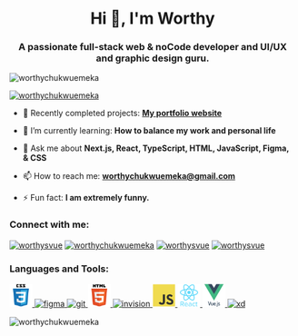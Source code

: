 <h1 align="center">Hi 👋, I'm Worthy</h1>
<h3 align="center">A passionate full-stack web & noCode developer and UI/UX and graphic design guru. </h3>

<p align="left"> <img src="https://komarev.com/ghpvc/?username=worthychukwuemeka&label=Profile%20views&color=0e75b6&style=flat" alt="worthychukwuemeka" /> </p>

<p align="left"> <a href="https://github.com/ryo-ma/github-profile-trophy"><img src="https://github-profile-trophy.vercel.app/?username=worthychukwuemeka" alt="worthychukwuemeka" /></a> </p>

- 🔭 Recently completed projects: <a href="https://worthychukwuemeka.com">**My portfolio website**</a>

- 🌱 I’m currently learning: **How to balance my work and personal life**

- 💬 Ask me about **Next.js, React, TypeScript, HTML, JavaScript, Figma, & CSS**

- 📫 How to reach me: **worthychukwuemeka@gmail.com**

- ⚡ Fun fact: **I am extremely funny.**

<h3 align="left">Connect with me:</h3>
<p align="left">
<a href="https://twitter.com/worthysvue" target="blank"><img align="center" src="https://raw.githubusercontent.com/rahuldkjain/github-profile-readme-generator/master/src/images/icons/Social/twitter.svg" alt="worthysvue" height="30" width="40" /></a>
<a href="https://linkedin.com/in/worthychukwuemeka" target="blank"><img align="center" src="https://raw.githubusercontent.com/rahuldkjain/github-profile-readme-generator/master/src/images/icons/Social/linked-in-alt.svg" alt="worthychukwuemeka" height="30" width="40" /></a>
<a href="https://instagram.com/worthysvue" target="blank"><img align="center" src="https://raw.githubusercontent.com/rahuldkjain/github-profile-readme-generator/master/src/images/icons/Social/instagram.svg" alt="worthysvue" height="30" width="40" /></a>
<a href="https://dribbble.com/worthysvue" target="blank"><img align="center" src="https://raw.githubusercontent.com/rahuldkjain/github-profile-readme-generator/master/src/images/icons/Social/dribbble.svg" alt="worthysvue" height="30" width="40" /></a>
</p>

<h3 align="left">Languages and Tools:</h3>
<p align="left"> <a href="https://www.w3schools.com/css/" target="_blank" rel="noreferrer"> <img src="https://raw.githubusercontent.com/devicons/devicon/master/icons/css3/css3-original-wordmark.svg" alt="css3" width="40" height="40"/> </a> <a href="https://www.figma.com/" target="_blank" rel="noreferrer"> <img src="https://www.vectorlogo.zone/logos/figma/figma-icon.svg" alt="figma" width="40" height="40"/> </a> <a href="https://git-scm.com/" target="_blank" rel="noreferrer"> <img src="https://www.vectorlogo.zone/logos/git-scm/git-scm-icon.svg" alt="git" width="40" height="40"/> </a> <a href="https://www.w3.org/html/" target="_blank" rel="noreferrer"> <img src="https://raw.githubusercontent.com/devicons/devicon/master/icons/html5/html5-original-wordmark.svg" alt="html5" width="40" height="40"/> </a> <a href="https://www.invisionapp.com/" target="_blank" rel="noreferrer"> <img src="https://www.vectorlogo.zone/logos/invisionapp/invisionapp-icon.svg" alt="invision" width="40" height="40"/> </a> <a href="https://developer.mozilla.org/en-US/docs/Web/JavaScript" target="_blank" rel="noreferrer"> <img src="https://raw.githubusercontent.com/devicons/devicon/master/icons/javascript/javascript-original.svg" alt="javascript" width="40" height="40"/> </a> <a href="https://reactjs.org/" target="_blank" rel="noreferrer"> <img src="https://raw.githubusercontent.com/devicons/devicon/master/icons/react/react-original-wordmark.svg" alt="react" width="40" height="40"/> </a> <a href="https://vuejs.org/" target="_blank" rel="noreferrer"> <img src="https://raw.githubusercontent.com/devicons/devicon/master/icons/vuejs/vuejs-original-wordmark.svg" alt="vuejs" width="40" height="40"/> </a> <a href="https://www.adobe.com/products/xd.html" target="_blank" rel="noreferrer"> <img src="https://cdn.worldvectorlogo.com/logos/adobe-xd.svg" alt="xd" width="40" height="40"/> </a> </p>

<p><img align="center" src="https://github-readme-streak-stats.herokuapp.com/?user=worthychukwuemeka&" alt="worthychukwuemeka" /></p>
